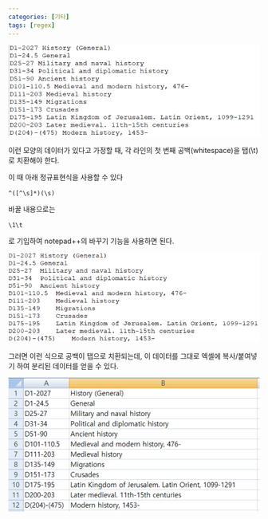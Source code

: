 ```yaml
---
categories: [기타]
tags: [regex]
---
```


![1](/assets/post/2023-03-06/01.png)

이런 모양의 데이터가 있다고 가정할 때, 각 라인의 첫 번째 공백(whitespace)을 탭(\t)로 치환해야 한다.

이 때 아래 정규표현식을 사용할 수 있다
```
^([^\s]*)(\s)
```
바꿀 내용으로는
```
\1\t
```
로 기입하여 notepad++의 바꾸기 기능을 사용하면 된다.

![1](/assets/post/2023-03-06/02.png)

그러면 이런 식으로 공백이 탭으로 치환되는데, 이 데이터를 그대로 엑셀에 복사/붙여넣기 하여 분리된 데이터를 얻을 수 있다.

![1](/assets/post/2023-03-06/03.png)

